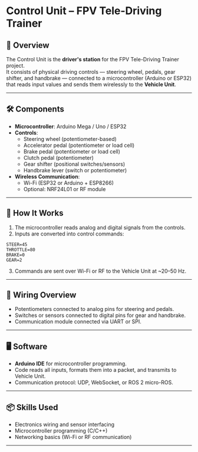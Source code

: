 # Control Unit – FPV Tele-Driving Trainer

## 📖 Overview
The Control Unit is the **driver's station** for the FPV Tele-Driving Trainer project.  
It consists of physical driving controls — steering wheel, pedals, gear shifter, and handbrake — connected to a microcontroller (Arduino or ESP32) that reads input values and sends them wirelessly to the **Vehicle Unit**.

---

## 🛠 Components
- **Microcontroller**: Arduino Mega / Uno / ESP32
- **Controls**:
  - Steering wheel (potentiometer-based)
  - Accelerator pedal (potentiometer or load cell)
  - Brake pedal (potentiometer or load cell)
  - Clutch pedal (potentiometer)
  - Gear shifter (positional switches/sensors)
  - Handbrake lever (switch or potentiometer)
- **Wireless Communication**:
  - Wi-Fi (ESP32 or Arduino + ESP8266)
  - Optional: NRF24L01 or RF module

---

## 📡 How It Works
1. The microcontroller reads analog and digital signals from the controls.
2. Inputs are converted into control commands:

```
STEER=45
THROTTLE=80
BRAKE=0
GEAR=2
```

3. Commands are sent over Wi-Fi or RF to the Vehicle Unit at ~20–50 Hz.

---

## 🔌 Wiring Overview
- Potentiometers connected to analog pins for steering and pedals.
- Switches or sensors connected to digital pins for gear and handbrake.
- Communication module connected via UART or SPI.

---

## 🖥 Software
- **Arduino IDE** for microcontroller programming.
- Code reads all inputs, formats them into a packet, and transmits to Vehicle Unit.
- Communication protocol: UDP, WebSocket, or ROS 2 micro-ROS.

---

## 📦 Skills Used
- Electronics wiring and sensor interfacing
- Microcontroller programming (C/C++)
- Networking basics (Wi-Fi or RF communication)

---
